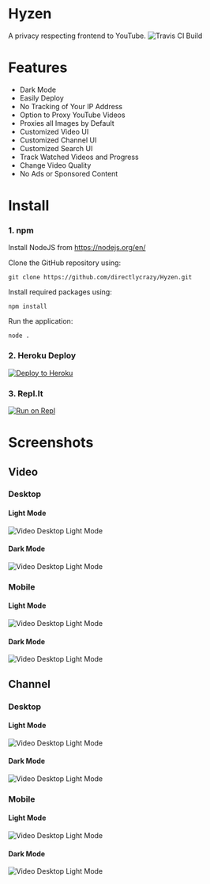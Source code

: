 # Hyzen
A privacy respecting frontend to YouTube.
![Travis CI Build](https://api.travis-ci.com/directlycrazy/Hyzen.svg)

# Features
* Dark Mode
* Easily Deploy
* No Tracking of Your IP Address
* Option to Proxy YouTube Videos
* Proxies all Images by Default
* Customized Video UI
* Customized Channel UI
* Customized Search UI
* Track Watched Videos and Progress
* Change Video Quality
* No Ads or Sponsored Content

# Install
### 1. npm

Install NodeJS from https://nodejs.org/en/

Clone the GitHub repository using:
```
git clone https://github.com/directlycrazy/Hyzen.git
```

Install required packages using:

```
npm install
```

Run the application:

```
node .
```

### 2. Heroku Deploy

[![Deploy to Heroku](https://www.herokucdn.com/deploy/button.svg)](https://heroku.com/deploy?template=https://github.com/directlycrazy/Hyzen)

### 3. Repl.It

[![Run on Repl](https://replit.com/badge/github/directlycrazy/Hyzen)](https://replit.com/github/directlycrazy/Hyzen)

# Screenshots

## Video

### Desktop

#### Light Mode

![Video Desktop Light Mode](/docs/desktop_video_light.png)
#### Dark Mode

![Video Desktop Light Mode](/docs/desktop_video_dark.png)

### Mobile

#### Light Mode

![Video Desktop Light Mode](/docs/mobile_video_light.png)

#### Dark Mode

![Video Desktop Light Mode](/docs/mobile_video_dark.png)

## Channel

### Desktop

#### Light Mode

![Video Desktop Light Mode](/docs/desktop_channel_light.png)
#### Dark Mode

![Video Desktop Light Mode](/docs/desktop_channel_dark.png)

### Mobile

#### Light Mode

![Video Desktop Light Mode](/docs/mobile_channel_light.png)

#### Dark Mode

![Video Desktop Light Mode](/docs/mobile_channel_dark.png)